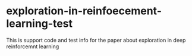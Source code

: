 # exploration-in-reinfoecement-learning-test
This is support code and test info for the paper about exploration in deep reinforcemnt learning 
